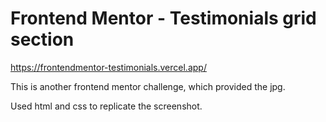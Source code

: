 # Frontend Mentor - Testimonials grid section

https://frontendmentor-testimonials.vercel.app/

This is another frontend mentor challenge, which provided the jpg.

Used html and css to replicate the screenshot.


